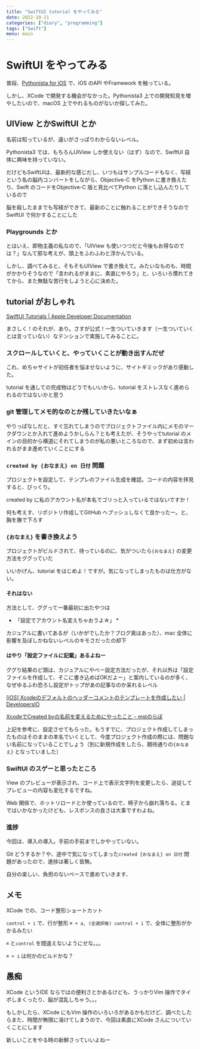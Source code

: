 ```yaml
---
title: "SwiftUI tutorial をやってみる"
date: 2022-10-21
categories: ["diary", "programming"]
tags: ["Swift"]
menu: main
---
```

# SwiftUI をやってみる

普段、[Pythonista for iOS](https://omz-software.com/pythonista/) で、iOS のAPI やFramework を触っている。

しかし、XCode で開発する機会がなかった。Pythonista3 上での開発知見を増やしたいので、macOS 上でやれるものがないか探してみた。

## UIView とかSwiftUI とか

名前は知っているが、違いがさっぱりわからないレベル。

Pythonista3 では、もちろんUIView しか使えない（はず）なので、SwiftUI 自体に興味を持っていない。

だけどもSwiftUIは、最新的な感じだし、いつもはサンプルコードもなく、写経という名の脳内コンバートをしながら、Objective-C をPython に書き換えたり、Swift のコードをObjective-C 版と見比べてPython に落とし込んたりしているので

脳を殺したままでも写経ができて、最新のことに触れることができそうなのでSwiftUI で何かすることにした

### Playgrounds とか

とはいえ、即物主義の私なので、「UIView も使いつつだと今後もお得なのでは？」なんて邪な考えが、頭上をふわふわと浮かんでいる。

しかし、調べてみると、そもそもUIView で書き換えて。みたいなものも、時間がかかりそうなので「言われるがままに、素直にやろう」と、いろいろ慣れてきてから、また無駄な苦行をしようと心に決めた。

## tutorial がおしゃれ

[SwiftUI Tutorials | Apple Developer Documentation](https://developer.apple.com/tutorials/swiftui)

まさしく！のそれが、あり。さすが公式！一生ついていきます（一生ついていくとは言っていない）なテンションで実施してみることに。

### スクロールしていくと、やっていくことが動き出すんだぜ

これ、めちゃサイトが初任者を悩ませないように、サイトギミックがあり感動した。

tutorial を通しての完成物はどうでもいいから、tutorial をストレスなく進められるのではないかと思う

### git 管理してメモ的なのとか残していきたいなぁ

やりっぱなしだと、すぐ忘れてしまうのでプロジェクトファイル内にメモのマークダウンとか入れて進めようかしらん？とも考えたが、そうやってtutorial のメインの目的から横道にそれてしまうのが私の悪いところなので、まず初めは言われるがまま進めていくことにする

### `created by {おなまえ} on 日付` 問題

プロジェクトを設定して、テンプレのファイル生成を確認。コードの内容を拝見すると、びっくり。

created by に私のアカウント名が本名でゴリっと入っているではないですか！

何も考えす、リポジトリ作成してGitHub へプッシュしなくて良かったー。と、胸を撫で下ろす

### `{おなまえ}` を書き換えよう

プロジェクトがビルドされて、待っているのに、気がついたら`{おなまえ}` の変更方法をググっていた

いいかげん、tutorial をはじめよ！ですが。気になってしまったものは仕方がない。

#### それはない

方法として、ググって一番最初に出たやつは

* 「設定でアカウント名変えちゃおうよ☆」 *

カジュアルに書いてあるが（いかがでしたか？ブログ臭はあった）、mac 全体に影響を及ぼしかねないレベルのキモさだったの却下

#### はやり「設定ファイルに記載」あるよねー

ググり結果のど頭は、カジュアルにやべー設定方法だったが、それ以外は「設定ファイルを作成して、そこに書き込めばOKだよー」と案内しているのが多く、なぜゆるふわ恐ろし設定がトップがあの記事なのか呆れるレベル

[[iOS] Xcodeのデフォルトのヘッダーコメントのテンプレートを作成したい | DevelopersIO](https://dev.classmethod.jp/articles/ios-xcode%E3%81%AE%E3%83%87%E3%83%95%E3%82%A9%E3%83%AB%E3%83%88%E3%81%AE%E3%83%98%E3%83%83%E3%83%80%E3%83%BC%E3%82%B3%E3%83%A1%E3%83%B3%E3%83%88%E3%81%AE%E3%83%86%E3%83%B3%E3%83%97%E3%83%AC%E3%83%BC/)

[XcodeでCreated byの名前を変えるためにやったこと - mstのらぼ](https://mst335.hatenablog.com/entry/2020/08/15/134220)

上記を参考に、設定させてもらった。もうすでに、プロジェクト作成してしまったものはそのままの本名でいくとして、今度プロジェクト作成の際には、問題ない名前になっていることでしょう（別に新規作成をしたら、期待通りの`{おなまえ}` となっていました）

### SwiftUI のスゲーと思ったところ

View のプレビューが表示され、コード上で表示文字列を変更したら、追従してプレビューの内容も変化するですね。

Web 関係で、ホットリロードとか使っているので、椅子から崩れ落ちる。とまではいかなかったけども、レスポンスの良さは大事ですわよね。

### 進捗

今回は、導入の導入。手前の手前までしかやっていない。

Git どうするか？や、途中で気になってしまった`created {おなまえ} on 日付` 問題があったので、進捗は著しく皆無。

自分の楽しい、負担のないペースで進めていきます、

## メモ

XCode での、コード整形ショートカット

`control + i` で、行が整形
`⌘ + a, (全選択後) control + i` で、全体に整形がかかるみたい

`⌘` と`control` を間違えないようにせな。。。

`⌘ + i` は何かのビルドかな？

## 愚痴

XCode というIDE ならではの便利さとかあるけども、うっかりVim 操作でタイポしまくったり、脳が混乱しちゃう。。。

もしかしたら、XCode にもVim 操作のいろいろがあるかもだけど、調べたしたらまた、時間が無限に溶けてしまうので、今回は素直にXCode さんについていくことにします

新しいことをやる時の新鮮さっていいよねー
